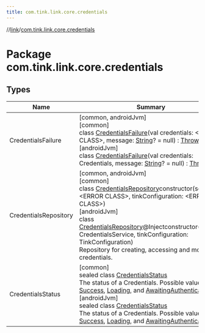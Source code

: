 ```yaml
---
title: com.tink.link.core.credentials
---
```

//[link](../../index.html)/[com.tink.link.core.credentials](index.html)



# Package com.tink.link.core.credentials



## Types


| Name | Summary |
|---|---|
| CredentialsFailure | [common, androidJvm]<br>[common]<br>class [CredentialsFailure]([common]-credentials-failure/index.html)(val credentials: &lt;ERROR CLASS&gt;, message: [String](https://kotlinlang.org/api/latest/jvm/stdlib/kotlin/-string/index.html)? = null) : [Throwable](https://kotlinlang.org/api/latest/jvm/stdlib/kotlin/-throwable/index.html)<br>[androidJvm]<br>class [CredentialsFailure]([android-jvm]-credentials-failure/index.html)(val credentials: Credentials, message: [String](https://kotlinlang.org/api/latest/jvm/stdlib/kotlin/-string/index.html)? = null) : [Throwable](https://kotlinlang.org/api/latest/jvm/stdlib/kotlin/-throwable/index.html) |
| CredentialsRepository | [common, androidJvm]<br>[common]<br>class [CredentialsRepository]([common]-credentials-repository/index.html)constructor(service: &lt;ERROR CLASS&gt;, tinkConfiguration: &lt;ERROR CLASS&gt;)<br>[androidJvm]<br>class [CredentialsRepository]([android-jvm]-credentials-repository/index.html)@Injectconstructor(service: CredentialsService, tinkConfiguration: TinkConfiguration)<br>Repository for creating, accessing and modifying credentials. |
| CredentialsStatus | [common]<br>sealed class [CredentialsStatus]([common]-credentials-status/index.html)<br>The status of a Credentials. Possible values are [Success]([common]-credentials-status/-success/index.html), [Loading]([common]-credentials-status/-loading/index.html), and [AwaitingAuthentication]([common]-credentials-status/-awaiting-authentication/index.html)<br>[androidJvm]<br>sealed class [CredentialsStatus]([android-jvm]-credentials-status/index.html)<br>The status of a Credentials. Possible values are [Success]([android-jvm]-credentials-status/-success/index.html), [Loading]([android-jvm]-credentials-status/-loading/index.html), and [AwaitingAuthentication]([android-jvm]-credentials-status/-awaiting-authentication/index.html) |

